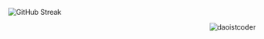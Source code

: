 ![GitHub Streak](https://streak-stats.demolab.com?user=daoistcoder&theme=yellowdark&border_radius=6&card_width=800)
  
<p align="right"><img src="https://komarev.com/ghpvc/?username=daoistcoder&label=Profile%20Views&color=0e75b6&style=flat" alt="daoistcoder" /></p>






